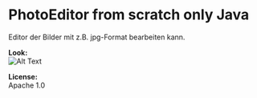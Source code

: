 # PhotoEditor from scratch only Java 
Editor der Bilder mit z.B. jpg-Format bearbeiten kann.

**Look:**</br>
![Alt Text](https://s4.gifyu.com/images/diashow1.gif)

**License:**</br>
Apache 1.0
